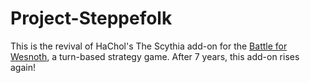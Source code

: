 # Project-Steppefolk
This is the revival of HaChol's The Scythia add-on for the [Battle for Wesnoth](https://www.wesnoth.org), a turn-based strategy game. After 7 years, this add-on rises again!
